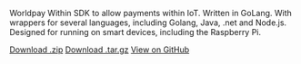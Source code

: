 Worldpay Within SDK to allow payments within IoT. Written in GoLang. With wrappers for several languages, including Golang, Java, .net and Node.js. Designed for running on smart devices, including the Raspberry Pi.

<div class="download">
  <a class="md-button" href="https://github.com/WPTechInnovation/worldpay-within-sdk/zipball/master">Download .zip</a>
  <a class="md-button" href="https://github.com/WPTechInnovation/worldpay-within-sdk/tarball/master">Download .tar.gz</a>
  <a class="md-button" href="https://github.com/WPTechInnovation/worldpay-within-sdk">View on GitHub</a>
</div>
